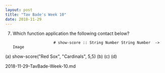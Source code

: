 ```yaml
---
layout: post
title: "Tav Bade's Week 10"
date: 2018-11-29
---
```


7. Which function application the following contact below? 

                         # show-score :: String Number String Number  -> Image 
                                                                                                                                                                                                                            
(a) show-score("Red Sox", "Cardinals", 5,5)
(b) 
(c)
(d)

                       



2018-11-29-TavBade-Week-10.md
